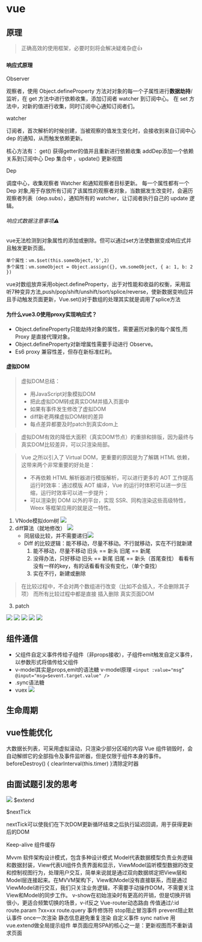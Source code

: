 # vue
## 原理
> 正确高效的使用框架，必要时刻将会解决疑难杂症👍
#### 响应式原理
Observer

观察者，使用 Object.defineProperty 方法对对象的每一个子属性进行**数据劫持**/监听，在 get 方法中进行依赖收集，添加订阅者 watcher 到订阅中心。 在 set 方法中，对新的值进行收集，同时订阅中心通知订阅者们。

watcher

订阅者，首次解析的时候创建，当被观察的值发生变化时，会接收到来自订阅中心 dep 的通知，从而触发依赖更新。

核心方法有： get() 获得getter的值并且重新进行依赖收集 addDep添加一个依赖关系到订阅中心 Dep 集合中 ，update() 更新视图

Dep

调度中心，收集观察者 Watcher 和通知观察者目标更新。 每一个属性都有一个 Dep 对象,用于存放所有订阅了该属性的观察者对象，当数据发生改变时，会遍历观察者列表（dep.subs），通知所有的 watcher，让订阅者执行自己的 update 逻辑。

###### 响应式数据注意事项⚠️
vue无法检测到对象属性的添加或删除。但可以通过set方法使数据变成响应式并且触发更新页面。
```
单个属性：vm.$set(this.someObject,'b',2)
多个属性：vm.someObject = Object.assign({}, vm.someObject, { a: 1, b: 2 })
```

vue对数组放弃采用object.defineProperty，出于对性能和收益的权衡，采用监听7种变异方法,push/pop/shift/unshift/sort/splice/reverse，使新数据变响应并且手动触发页面更新，Vue.set()对于数组的处理其实就是调用了splice方法

#### 为什么vue3.0使用proxy实现响应式？
- Object.defineProperty只能劫持对象的属性，需要遍历对象的每个属性,而 Proxy 是直接代理对象。
- Object.defineProperty对新增属性需要手动进行 Observe。
- Es6 proxy 兼容性差，但存在新标准红利。
  
#### 虚拟DOM
>虚拟DOM总结：
>- 用JavaScript对象模拟DOM
>- 把此虚拟DOM转成真实DOM并插入页面中
>- 如果有事件发生修改了虚拟DOM
>- diff新老两棵虚拟DOM树的差异
>- 每点差异都要及时patch到真实dom上  

>虚拟DOM有效的降低大面积（真实DOM节点）的重排和排版，因为最终与真实DOM比较差异，可以只渲染局部。

>Vue 之所以引入了 Virtual DOM，更重要的原因是为了解耦 HTML 依赖，这带来两个非常重要的好处是：
>- 不再依赖 HTML 解析器进行模版解析，可以进行更多的 AOT 工作提高运行时效率：通过模版 AOT 编译，Vue 的运行时体积可以进一步压缩，运行时效率可以进一步提升；
>- 可以渲染到 DOM 以外的平台，实现 SSR、同构渲染这些高级特性，Weex 等框架应用的就是这一特性。

1. VNode模拟dom树 ![](imgs/Vnode@vue.jpg)
2. diff算法（就地修改） ![](imgs/diff算法/diff_patch@vue.jpg)
   - 同层级比较，并不需要递归![](imgs/diff算法/diff@vue.jpg)
   - Diff 的比较逻辑：能不移动，尽量不移动。不行就移动，实在不行就新建
     1. 能不移动，尽量不移动
    旧头 == 新头 旧尾 == 新尾
     2. 没得办法，只好移动
     旧头 == 新尾 旧尾 == 新头（首尾查找）
     看看有没有一样的key，有的话看看有没有变化，（单个查找）
     3. 实在不行，新建或删除
> 在比较过程中，不会对两个数组进行改变（比如不会插入，不会删除其子项）
而所有比较过程中都是直接 插入删除 真实页面DOM  
3. patch  

![](./imgs/diff算法/diff_example_1@vue.jpg)
![](./imgs/diff算法/diff_example_2.jpg)
![](./imgs/diff算法/diff_example_3.jpg)
![](./imgs/diff算法/diff_example_4.jpg)
![](./imgs/diff算法/diff_example_5.jpg)

## 组件通信
- 父组件自定义事件传给子组件（非props接收），子组件emit触发自定义事件，以参数形式将值传给父组件
- v-model其实是props,emit的语法糖
  v-model原理
`<input :value="msg” @input="msg=$event.target.value" />`
- .sync语法糖
- vuex
![](./imgs/vuex@vue.png)
## 生命周期

## vue性能优化
大数据长列表，可采用虚拟滚动，只渲染少部分区域的内容
Vue 组件销毁时，会自动解绑它的全部指令及事件监听器，但是仅限于组件本身的事件。
beforeDestroy() { clearInterval(this.timer) }清除定时器

## 由面试题引发的思考
![](./imgs/2020面试题@vue.jpg)
$extend

$nextTick 

nextTick可以使我们在下次DOM更新循环结束之后执行延迟回调，用于获得更新后的DOM

Keep-alive 组件缓存


Mvvm 软件架构设计模式，包含多种设计模式
Model代表数据模型负责业务逻辑和数据封装，View代表UI组件负责界面和显示，ViewModel监听模型数据的改变和控制视图行为，处理用户交互，简单来说就是通过双向数据绑定把View层和Model层连接起来。在MVVM架构下，View和Model没有直接联系，而是通过ViewModel进行交互，我们只关注业务逻辑，不需要手动操作DOM，不需要关注View和Model的同步工作。
v-show在初始渲染时有更高的开销，但是切换开销很小，更适合频繁切换的场景，v-if反之
Vue-router动态路由 传值通过/:id route.param ?xx=xx route.query
事件修饰符 stop阻止冒泡事件 prevent阻止默认事件 once一次渲染 静态信息避免重复渲染
自定义事件 sync native
用vue.extend做全局提示组件
单页面应用SPA的核心之一是：更新视图而不重新请求页面
